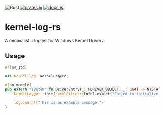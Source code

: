 ![Rust](https://github.com/not-matthias/kernel-print-rs/workflows/Rust/badge.svg)
[![crates.io](https://img.shields.io/crates/v/kernel-print.svg)](https://crates.io/crates/kernel-print)
[![docs.rs](https://docs.rs/kernel-print/badge.svg)](https://docs.rs/kernel-print)

# kernel-log-rs

A minimalistic logger for Windows Kernel Drivers.

## Usage

```rust
#![no_std]

use kernel_log::KernelLogger;

#[no_mangle]
pub extern "system" fn DriverEntry(_: PDRIVER_OBJECT, _: u64) -> NTSTATUS {
    KernelLogger::init(LevelFilter::Info).expect("Failed to initialize logger");

    log::warn!("This is an example message.")
}
```